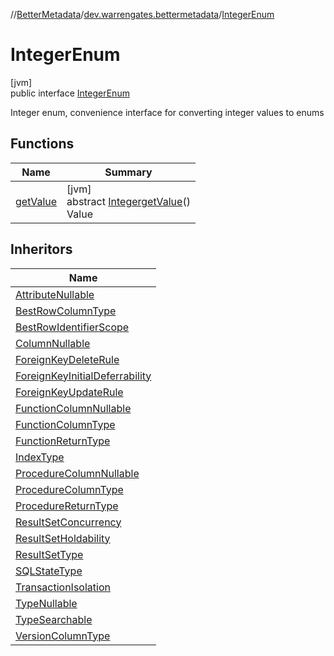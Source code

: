 //[BetterMetadata](../../../index.md)/[dev.warrengates.bettermetadata](../index.md)/[IntegerEnum](index.md)

# IntegerEnum

[jvm]\
public interface [IntegerEnum](index.md)

Integer enum, convenience interface for converting integer values to enums

## Functions

| Name | Summary |
|---|---|
| [getValue](get-value.md) | [jvm]<br>abstract [Integer](https://docs.oracle.com/javase/8/docs/api/java/lang/Integer.html)[getValue](get-value.md)()<br>Value |

## Inheritors

| Name |
|---|
| [AttributeNullable](../-attribute-nullable/index.md) |
| [BestRowColumnType](../-best-row-column-type/index.md) |
| [BestRowIdentifierScope](../-best-row-identifier-scope/index.md) |
| [ColumnNullable](../-column-nullable/index.md) |
| [ForeignKeyDeleteRule](../-foreign-key-delete-rule/index.md) |
| [ForeignKeyInitialDeferrability](../-foreign-key-initial-deferrability/index.md) |
| [ForeignKeyUpdateRule](../-foreign-key-update-rule/index.md) |
| [FunctionColumnNullable](../-function-column-nullable/index.md) |
| [FunctionColumnType](../-function-column-type/index.md) |
| [FunctionReturnType](../-function-return-type/index.md) |
| [IndexType](../-index-type/index.md) |
| [ProcedureColumnNullable](../-procedure-column-nullable/index.md) |
| [ProcedureColumnType](../-procedure-column-type/index.md) |
| [ProcedureReturnType](../-procedure-return-type/index.md) |
| [ResultSetConcurrency](../-result-set-concurrency/index.md) |
| [ResultSetHoldability](../-result-set-holdability/index.md) |
| [ResultSetType](../-result-set-type/index.md) |
| [SQLStateType](../-s-q-l-state-type/index.md) |
| [TransactionIsolation](../-transaction-isolation/index.md) |
| [TypeNullable](../-type-nullable/index.md) |
| [TypeSearchable](../-type-searchable/index.md) |
| [VersionColumnType](../-version-column-type/index.md) |
